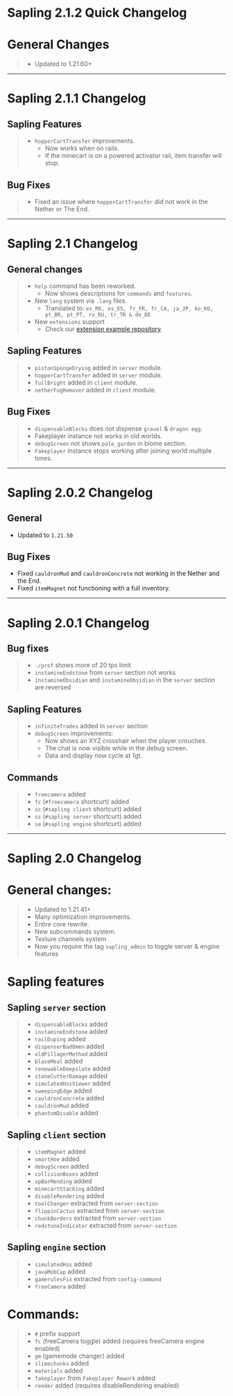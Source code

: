 # Sapling 2.1.2 Quick Changelog

# General Changes
> - Updated to 1.21.60+

---

# Sapling 2.1.1 Changelog

## Sapling Features
> - `hopperCartTransfer` improvements.
>   - Now works when on rails.
>   - If the minecart is on a powered activator rail, item transfer will stop.

## Bug Fixes
> - Fixed an issue where `hopperCartTransfer` did not work in the Nether or The End.

---

# Sapling 2.1 Changelog

## General changes
> - `help` command has been reworked.
>   - Now shows descriptions for `commands` and `features`.
> - New `lang` system via `.lang` files.
>   - Translated to: `es_MX, es_ES, fr_FR, fr_CA, ja_JP, ko_KO, pt_BR, pt_PT, ru_RU, tr_TR & de_DE`
> - New `extensions` support
>   - Check our [extension example repository](https://github.com/SaplingDevs/Sapling-Extension-Example).

## Sapling Features
> - `pistonSpongeDrying` added in `server` module.
> - `hopperCartTransfer` added in `server` module.
> - `fullBright` added in `client` module.
> - `netherFogRemover` added in `client` module.

## Bug Fixes
> - `dispensableBlocks` does not dispense `gravel` & `dragon egg`.
> - Fakeplayer instance not works in old worlds.
> - `debugScreen` not shows `pale_garden` in biome section.
> - `Fakeplayer` instance stops working after joining world multiple times.

---

# Sapling 2.0.2 Changelog

## General
- Updated to `1.21.50`

## Bug Fixes
- Fixed `cauldronMud` and `cauldronConcrete` not working in the Nether and the End.
- Fixed `itemMagnet` not functioning with a full inventory.

---

# Sapling 2.0.1 Changelog

## Bug fixes
> - `./prof` shows more of 20 tps limit
> - `instamineEndstone` from `server` section not works
> - `instamineObsidian` and `instamineObsidian` in the `server` section are reversed

## Sapling Features
> - `infiniteTrades` added in `server` section
> - `debugScreen` improvements: 
>   - Now shows an XYZ crosshair when the player crouches.
>   - The chat is now visible while in the debug screen.
>   - Data and display now cycle at 1gt.

## Commands
> - `freecamera` added
> - `fc` (`#freecamera` shortcurt) added
> - `sc` (`#sapling client` shortcurt) added
> - `ss` (`#sapling server` shortcurt) added
> - `se` (`#sapling engine` shortcurt) added 


--- 

# Sapling 2.0 Changelog

# General changes:
> - Updated to 1.21.41+
> - Many optimization improvements.
> - Entire core rewrite.
> - New subcommands system.
> - Texture channels system
> - Now you require the tag `sapling_admin` to toggle server & engine features

# Sapling features
## Sapling `server` section
> - `dispensableBlocks` added
> - `instamineEndstone` added
> - `railDuping` added
> - `dispenserBadOmen` added
> - `oldPillagerMethod` added
> - `blazeMeal` added
> - `renewableDeepslate` added
> - `stoneCutterDamage` added
> - `simulatedHssViewer` added
> - `sweepingEdge` added
> - `cauldronConcrete` added
> - `cauldronMud` added
> - `phantomDisable` added
## Sapling `client` section
> - `itemMagnet` added
> - `smartHoe` added
> - `debugScreen` added
> - `collisionBoxes` added
> - `xpBarMending` added
> - `minecartStacking` added
> - `disableRendering` added
> - `toolChanger` extracted from `server-section`
> - `flippinCactus` extracted from `server-section`
> - `chunkBorders` extracted from `server-section`
> - `redstoneIndicator` extracted from `server-section`
## Sapling `engine` section
> - `simulatedHss` added
> - `javaMobCap` added
> - `gamerulesFix` extracted from `config-command`
> - `freeCamera` added

# Commands:
> - `#` prefix support
> - `fc` (freeCamera toggle) added (requires freeCamera engine enabled)
> - `gm` (gamemode changer) added 
> - `slimechunks` added
> - `materials` added
> - `fakeplayer` from `Fakeplayer Rework` added
> - `render` added (requires disableRendering enabled)
